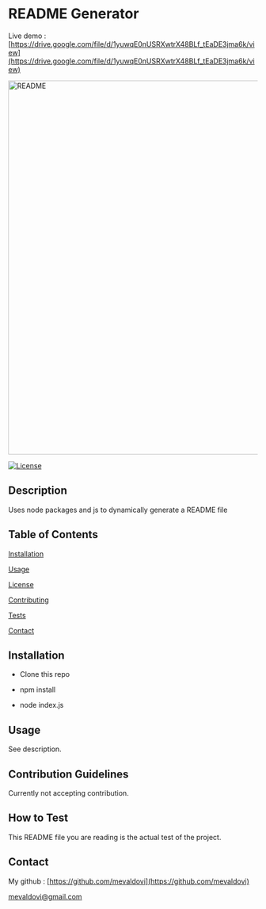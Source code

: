 # README Generator
Live demo : [https://drive.google.com/file/d/1yuwqE0nUSRXwtrX48BLf_tEaDE3jma6k/view](https://drive.google.com/file/d/1yuwqE0nUSRXwtrX48BLf_tEaDE3jma6k/view)

<img width="755" alt="README" src="https://user-images.githubusercontent.com/83307023/135497661-5985f554-998b-4584-b726-0eb2243992fe.PNG">


  [![License](https://img.shields.io/badge/License-MIT-yellow.svg)](https://opensource.org/licenses/MIT)

## Description

Uses node packages and js to dynamically generate a README file

## Table of Contents
[Installation](#Installation)  

[Usage](#Usage)

[License](#License)  

[Contributing](#Contribution-Guidelines) 

[Tests](#How-To-Test)

[Contact](#Contact)  

## Installation

- Clone this repo

- npm install 

- node index.js

## Usage

See description.

## Contribution Guidelines

Currently not accepting contribution.

## How to Test

This README file you are reading is the actual test of the project.



## Contact

My github : [https://github.com/mevaldovi](https://github.com/mevaldovi)

mevaldovi@gmail.com  
